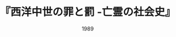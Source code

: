 ---
title: "『西洋中世の罪と罰 -亡霊の社会史』"
description: "エッダ、サガに登場する粗野でたくましい死者のイメージは、中世後期の『黄金伝説』『奇跡をめぐる対話』では、生者に助けを求める哀れな姿となる。その背景には何があったのか？　キリスト教と「贖罪規定書」そして告解の浸透……。「真実の告白が、権力による個人形成の核心となる」（M・フーコー）過程を探り、西欧的精神構造の根源を解き明かす。"
date: 1989
shorttitle: ""
authors: ['']
publishDate: ""
ENTRYTYPE: "基礎演習テキスト100"
series:
- 早稲田大学必修基礎演習テキスト100(2020年度)
tags: 
- 
category: 
- 
# publisher: "Self-Published"
image: 
pinned : true
draft: false
hideToc: false
enableToc: true
enableTocContent: false
copyright: "All rights reserved"
---